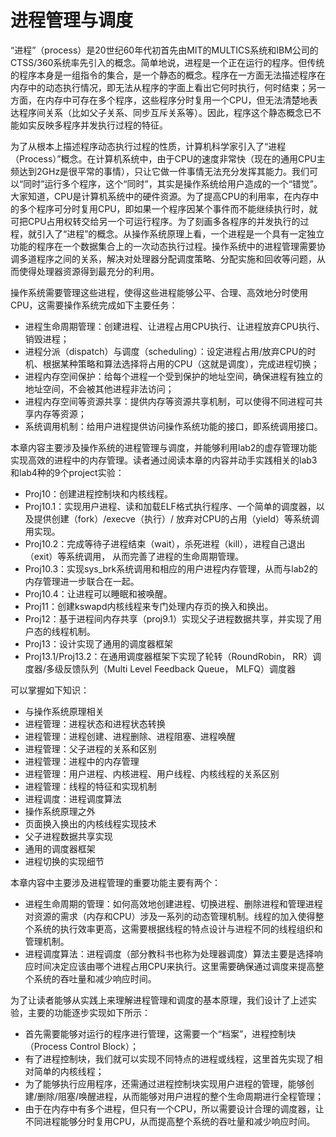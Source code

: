 # 进程管理与调度

“进程”（process）是20世纪60年代初首先由MIT的MULTICS系统和IBM公司的CTSS/360系统率先引入的概念。简单地说，进程是一个正在运行的程序。但传统的程序本身是一组指令的集合，是一个静态的概念。程序在一方面无法描述程序在内存中的动态执行情况，即无法从程序的字面上看出它何时执行，何时结束；另一方面，在内存中可存在多个程序，这些程序分时复用一个CPU，但无法清楚地表达程序间关系（比如父子关系、同步互斥关系等）。因此，程序这个静态概念已不能如实反映多程序并发执行过程的特征。

为了从根本上描述程序动态执行过程的性质，计算机科学家引入了“进程（Process）”概念。在计算机系统中，由于CPU的速度非常快（现在的通用CPU主频达到2GHz是很平常的事情），只让它做一件事情无法充分发挥其能力。我们可以“同时”运行多个程序，这个“同时”，其实是操作系统给用户造成的一个“错觉”。大家知道，CPU是计算机系统中的硬件资源。为了提高CPU的利用率，在内存中的多个程序可分时复用CPU，即如果一个程序因某个事件而不能继续执行时，就可把CPU占用权转交给另一个可运行程序。为了刻画多各程序的并发执行的过程，就引入了“进程”的概念。从操作系统原理上看，一个进程是一个具有一定独立功能的程序在一个数据集合上的一次动态执行过程。操作系统中的进程管理需要协调多道程序之间的关系，解决对处理器分配调度策略、分配实施和回收等问题，从而使得处理器资源得到最充分的利用。

操作系统需要管理这些进程，使得这些进程能够公平、合理、高效地分时使用CPU，这需要操作系统完成如下主要任务：

- 进程生命周期管理：创建进程、让进程占用CPU执行、让进程放弃CPU执行、销毁进程；
- 进程分派（dispatch）与调度（scheduling）：设定进程占用/放弃CPU的时机、根据某种策略和算法选择将占用的CPU（这就是调度），完成进程切换；
- 进程内存空间保护：给每个进程一个受到保护的地址空间，确保进程有独立的地址空间，不会被其他进程非法访问；
- 进程内存空间等资源共享：提供内存等资源共享机制，可以使得不同进程可共享内存等资源；
- 系统调用机制：给用户进程提供访问操作系统功能的接口，即系统调用接口。

本章内容主要涉及操作系统的进程管理与调度，并能够利用lab2的虚存管理功能实现高效的进程中的内存管理。读者通过阅读本章的内容并动手实践相关的lab3和lab4种的9个project实验：

- Proj10：创建进程控制块和内核线程。
- Proj10.1：实现用户进程、读和加载ELF格式执行程序、一个简单的调度器，以及提供创建（fork）/execve（执行）/ 放弃对CPU的占用（yield）等系统调用实现。
- Proj10.2：完成等待子进程结束（wait），杀死进程（kill），进程自己退出（exit）等系统调用， 从而完善了进程的生命周期管理。
- Proj10.3：实现sys\_brk系统调用和相应的用户进程内存管理，从而与lab2的内存管理进一步联合在一起。
- Proj10.4：让进程可以睡眠和被唤醒。
- Proj11：创建kswapd内核线程来专门处理内存页的换入和换出。 
- Proj12：基于进程间内存共享（proj9.1）实现父子进程数据共享，并实现了用户态的线程机制。
- Proj13：设计实现了通用的调度器框架
- Proj13.1/Proj13.2：在通用调度器框架下实现了轮转（RoundRobin， RR）调度器/多级反馈队列（Multi Level Feedback Queue， MLFQ）调度器

可以掌握如下知识：

- 与操作系统原理相关
- 进程管理：进程状态和进程状态转换 
- 进程管理：进程创建、进程删除、进程阻塞、进程唤醒
- 进程管理：父子进程的关系和区别 
- 进程管理：进程中的内存管理 
- 进程管理：用户进程、内核进程、用户线程、内核线程的关系区别
- 进程管理：线程的特征和实现机制
- 进程调度：进程调度算法 
- 操作系统原理之外
- 页面换入换出的内核线程实现技术
- 父子进程数据共享实现
- 通用的调度器框架
- 进程切换的实现细节

本章内容中主要涉及进程管理的重要功能主要有两个：

- 进程生命周期的管理：如何高效地创建进程、切换进程、删除进程和管理进程对资源的需求（内存和CPU）涉及一系列的动态管理机制。线程的加入使得整个系统的执行效率更高，这需要根据线程的特点设计与进程不同的线程组织和管理机制。
- 进程调度算法：进程调度（部分教科书也称为处理器调度）算法主要是选择响应时间决定应该由哪个进程占用CPU来执行。这里需要确保通过调度来提高整个系统的吞吐量和减少响应时间。 

为了让读者能够从实践上来理解进程管理和调度的基本原理，我们设计了上述实验，主要的功能逐步实现如下所示：

- 首先需要能够对运行的程序进行管理，这需要一个“档案”，进程控制块（Process Control Block）；
- 有了进程控制块，我们就可以实现不同特点的进程或线程，这里首先实现了相对简单的内核线程；
- 为了能够执行应用程序，还需通过进程控制块实现用户进程的管理，能够创建/删除/阻塞/唤醒进程，从而能够对用户进程的整个生命周期进行全程管理； 
- 由于在内存中有多个进程，但只有一个CPU，所以需要设计合理的调度器，让不同进程能够分时复用CPU，从而提高整个系统的吞吐量和减少响应时间。


